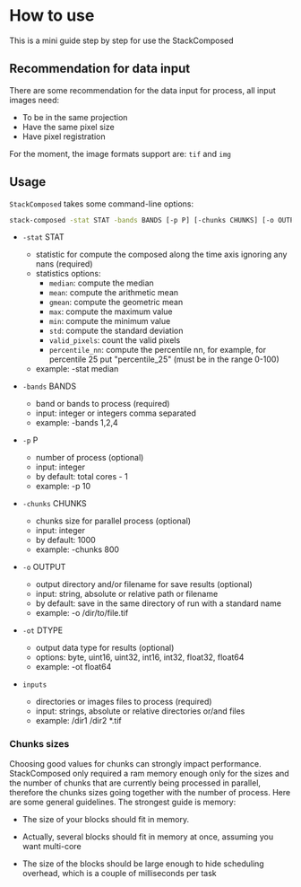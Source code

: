 # How to use

This is a mini guide step by step for use the StackComposed

## Recommendation for data input

There are some recommendation for the data input for process, all input images need:

- To be in the same projection
- Have the same pixel size
- Have pixel registration

For the moment, the image formats support are: `tif` and `img`

## Usage

`StackComposed` takes some command-line options:

```bash
stack-composed -stat STAT -bands BANDS [-p P] [-chunks CHUNKS] [-o OUTPUT] [-ot dtype] inputs
```

- `-stat` STAT
    - statistic for compute the composed along the time axis ignoring any nans (required)
    - statistics options:
        - `median`: compute the median
        - `mean`: compute the arithmetic mean
        - `gmean`: compute the geometric mean
        - `max`: compute the maximum value
        - `min`: compute the minimum value
        - `std`: compute the standard deviation
        - `valid_pixels`: count the valid pixels
        - `percentile_nn`: compute the percentile nn, for example, for percentile 25 put "percentile_25" (must be in the range 0-100)
    - example: -stat median

- `-bands` BANDS
    - band or bands to process (required)
    - input: integer or integers comma separated
    - example: -bands 1,2,4

- `-p` P
    - number of process (optional)
    - input: integer
    - by default: total cores - 1
    - example: -p 10

- `-chunks` CHUNKS
    - chunks size for parallel process (optional)
    - input: integer
    - by default: 1000
    - example: -chunks 800

- `-o` OUTPUT
    - output directory and/or filename for save results (optional)
    - input: string, absolute or relative path or filename
    - by default: save in the same directory of run with a standard name
    - example: -o /dir/to/file.tif

- `-ot` DTYPE
    - output data type for results (optional)
    - options: byte, uint16, uint32, int16, int32, float32, float64
    - example: -ot float64

- `inputs`
    - directories or images files to process (required)
    - input: strings, absolute or relative directories or/and files
    - example: /dir1 /dir2 *.tif

### Chunks sizes

Choosing good values for chunks can strongly impact performance. StackComposed only required a ram memory enough only for the sizes and the number of chunks that are currently being processed in parallel, therefore the chunks sizes going together with the number of process. Here are some general guidelines. The strongest guide is memory:

- The size of your blocks should fit in memory.

- Actually, several blocks should fit in memory at once, assuming you want multi-core

- The size of the blocks should be large enough to hide scheduling overhead, which is a couple of milliseconds per task

